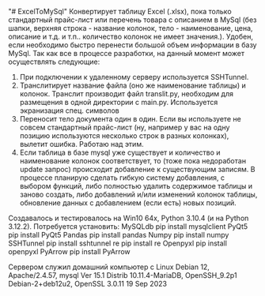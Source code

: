 "# ExcelToMySql" 
Конвертирует таблицу Excel (.xlsx), пока только стандартный прайс-лист или перечень товара с описанием в MySql (без шапки, верхняя строка - название колонок, тело - наименование, цена, описание и т.д. и т.п.. количество колонок не имеет значения.). Удобен, если необходимо быстро перенести большой объем информации в базу MySql. 
Так как все в процессе разработки, на данный момент может осуществлять следующие:
1) При подключении к удаленному серверу используется SSHTunnel.
2) Транслитирует название файла (оно же наименование таблицы) и колонок. Транслит производит файл translit.py, необходим для размещения в одной директории с main.py. Используется экранизация спец. символов
3) Переносит тело документа один в один. Если вы используете не совсем стандартный прайс-лист (ну, например у вас на одну позицию используются несколько строк в разных колонках), вылетит ошибка. Работаю над этим.
4) Если таблица в базе mysql уже существует и количество и наименование колонок соответствует, то (тоже пока недоработан update запрос) происходит добавление к существующим записям. В процессе планирую сделать гибкую систему добавления, с выбором функций, либо полностью удалить содержимое таблицы и заново создать, либо добавлений и/или изменений колонок таблицы, обновление данных с добавлением (если есть) новых позиций.

Создавалось и тестировалось на Win10 64x, Python 3.10.4 (и на Python 3.12.2).
Потребуется установить:
MySQLdb
 pip install mysqlclient
PyQt5
 pip install PyQt5 
Pandas
 pip install pandas 
Numpy
 pip install numpy
SSHTunnel
 pip install sshtunnel
re
 pip install re 
Openpyxl
 pip install openpyxl
PyArrow
 pip install PyArrow

Сервером служил домашний компьютер с Linux Debian 12, Apache/2.4.57, mysql Ver 15.1 Distrib 10.11.4-MariaDB, OpenSSH_9.2p1 Debian-2+deb12u2, OpenSSL 3.0.11 19 Sep 2023

